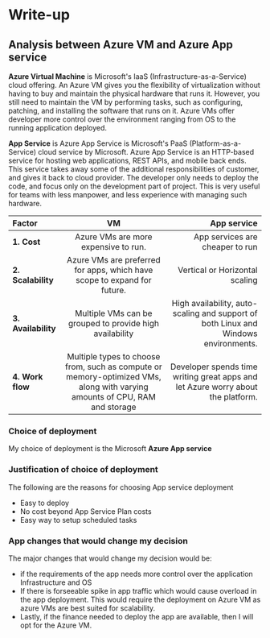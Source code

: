 # Write-up
## Analysis between Azure VM and Azure App service

**Azure Virtual Machine** is Microsoft's IaaS (Infrastructure-as-a-Service) cloud offering. An Azure VM gives you the flexibility of virtualization without having to buy and maintain the physical hardware that runs it. However, you still need to maintain the VM by performing tasks, such as configuring, patching, and installing the software that runs on it.
Azure VMs offer developer more control over the environment ranging from OS to the running application deployed.

**App Service** is Azure App Service is Microsoft's PaaS (Platform-as-a-Service) cloud service by Microsoft. Azure App Service is an HTTP-based service for hosting web applications, REST APIs, and mobile back ends. This service takes away some of the additional responsibilities of customer, and gives it back to cloud provider. The developer only needs to deploy the code, and focus only on the development part of project. This is very useful for teams with less manpower, and less experience with managing such hardware.

| Factor |  VM   |  App service  |
|:-------|:-----:|--------------:|
|**1. Cost**| Azure VMs are more expensive to run. | App services are cheaper to run|
|**2. Scalability**| Azure VMs are preferred for apps, which have scope to expand for future.| Vertical or Horizontal scaling|
|**3. Availability**|Multiple VMs can be grouped to provide high availability| High availability, auto-scaling and support of both Linux and Windows environments.|
|**4. Work flow** | Multiple types to choose from, such as compute or memory-optimized VMs, along with varying amounts of CPU, RAM and storage | Developer spends time writing great apps and let Azure worry about the platform.| 

### Choice of deployment
My choice of deployment is the Microsoft **Azure App service**

### Justification of choice of deployment
The following are the reasons for choosing App service deployment
- Easy to deploy
- No cost beyond App Service Plan costs
- Easy way to setup scheduled tasks

### App changes that would change my decision
The major changes that would change my decision would be:
- if the requirements of the app needs more control over the application Infrastructure and OS
- If there is forseeable spike in app traffic which would cause overload in the app deployment. This would require the deployment on Azure VM as azure VMs are best suited for scalability.
- Lastly, if the finance needed to deploy the app are available, then I will opt for the Azure VM.